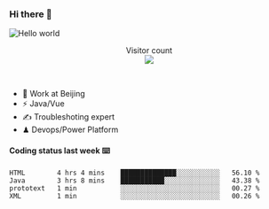 ### Hi there 👋

<img src="https://raw.githubusercontent.com/sagar-viradiya/sagar-viradiya/master/resources/banner.png" alt="Hello world">
<p align="center"> 
  Visitor count<br/>
  <img src="https://profile-counter.glitch.me/youszoe/count.svg" />
</p>
<br/>

- 🍻 Work at Beijing 
- ⚡  Java/Vue
- ✍️  Troubleshoting expert
- ♟  Devops/Power Platform 

#### Coding status last week ⌨️

<!--START_SECTION:waka-->
```text
HTML        4 hrs 4 mins    ██████████████░░░░░░░░░░░   56.10 % 
Java        3 hrs 8 mins    ███████████░░░░░░░░░░░░░░   43.38 % 
prototext   1 min           ░░░░░░░░░░░░░░░░░░░░░░░░░   00.27 % 
XML         1 min           ░░░░░░░░░░░░░░░░░░░░░░░░░   00.26 % 
```
<!--END_SECTION:waka-->

<br/>
<center><img src="http://ghchart.rshah.org/409ba5/yousazoe" alt="" /></center>


